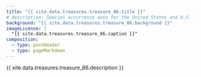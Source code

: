 ```yaml
---
title: "{{ site.data.treasures.treasure_86.title }}"
# description: Species occurrence data for the United States and U.S. Territories.
background: "{{ site.data.treasures.treasure_86.background }}"
imageLicense: |
  "{{ site.data.treasures.treasure_86.caption }}"
composition:
  - type: postHeader
  - type: pageMarkdown
---
```


{{ site.data.treasures.treasure_86.description }}
